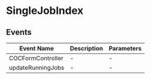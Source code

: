 # SingleJobIndex

## Events

<!-- @vuese:SingleJobIndex:events:start -->
|Event Name|Description|Parameters|
|---|---|---|
|COCFormController|-|-|
|updateRunningJobs|-|-|

<!-- @vuese:SingleJobIndex:events:end -->


